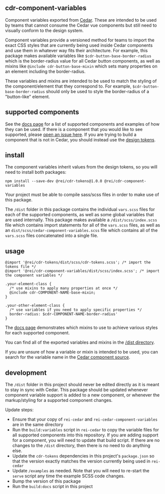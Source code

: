 cdr-component-variables
------------------

Component variables exported from [Cedar](https://github.com/rei/rei-cedar). These are intended to be used by teams that cannot consume the Cedar vue components but still need to visually conform to the design system.

Component variables provide a versioned method for teams to import the exact CSS styles that are currently being used inside Cedar components and use them in whatever way fits their architecture. For example, this package makes available variables like `$cdr-button-base-border-radius` which is the border-radius value for all Cedar button components, as well as mixins like `@include cdr-button-base-mixin` which sets many properties on an element including the border-radius.

These variables and mixins are intended to be used to match the styling of the component/element that they correspond to. For example, `$cdr-button-base-border-radius` should only be used to style the border-radius of a "button-like" element.

## supported components

See the [docs page](https://rei.github.io/rei-cedar-component-variables/#/) for a list of supported components and examples of how they can be used.
If there is a component that you would like to see supported, please [open an issue here](https://github.com/rei/rei-cedar-component-variables/issues).
If you are trying to build a component that is not in Cedar, you should instead use the [design tokens](https://github.com/rei/rei-cedar-tokens).

## install

The component variables inherit values from the design tokens, so you will need to install both packages:

`npm install --save-dev @rei/cdr-tokens@1.0.0 @rei/cdr-component-variables`

Your project must be able to compile sass/scss files in order to make use of this package.

The `/dist` folder in this package contains the individual `vars.scss` files for each of the supported components, as well as some global variables that are used internally. This package makes available a `/dist/scss/index.scss` file which contains import statements for all of the `vars.scss` files, as well as an `dist/scss/cedar-component-variables.scss` file which contains all of the `vars.scss` files concatenated into a single file.

## usage

```
@import '@rei/cdr-tokens/dist/scss/cdr-tokens.scss'; /* import the tokens file */
@import '@rei/cdr-component-variables/dist/scss/index.scss'; /* import the component variables */

.your-element-class {
  /* use mixins to apply many properties at once */
  @include cdr-COMPONENT-NAME-base-mixin;
}

.your-other-element-class {
  /* use variables if you need to apply specific properties */
  border-radius: $cdr-COMPONENT-NAME-border-radius'
}
```

The [docs page](https://rei.github.io/rei-cedar-component-variables/#/) demonstrates which mixins to use to achieve various styles for each supported component.

You can find all of the exported variables and mixins in the [/dist directory](https://github.com/rei/rei-cedar-component-variables/tree/next/dist/scss).

If you are unsure of how a variable or mixin is intended to be used, you can search for the variable name in the [Cedar component source](https://github.com/rei/rei-cedar/tree/next/src/components).

## development

The `/dist` folder in this project should never be edited directly as it is meant to stay in sync with Cedar. This package should be updated whenever component variable support is added to a new component, or whenever the markup/styling for a supported component changes.

Update steps:
- Ensure that your copy of `rei-cedar` and `rei-cedar-component-variables` are in the same directory
- Run the `build:variables` script in `rei-cedar` to copy the variable files for all supported components into this repository. If you are adding support for a component, you will need to update that build script. If there are no changes to the `/dist` directory, then there is no need to do anything else.
- Update the `cdr-tokens` dependencies in this project's `package.json` so that the version exactly matches the version currently being used in `rei-cedar`
- Update `/examples` as needed. Note that you will need to re-start the `serve` script any time the example SCSS code changes.
- Bump the version of this package
- Run the `build:docs` script in this project
